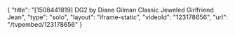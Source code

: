 {
    "title": "[1508441819] DG2 by Diane Gilman Classic Jeweled Girlfriend Jean",
    "type": "solo",
    "layout": "iframe-static",
    "videoId": "123178656",
    "url": "\/tvpembed\/123178656"
}